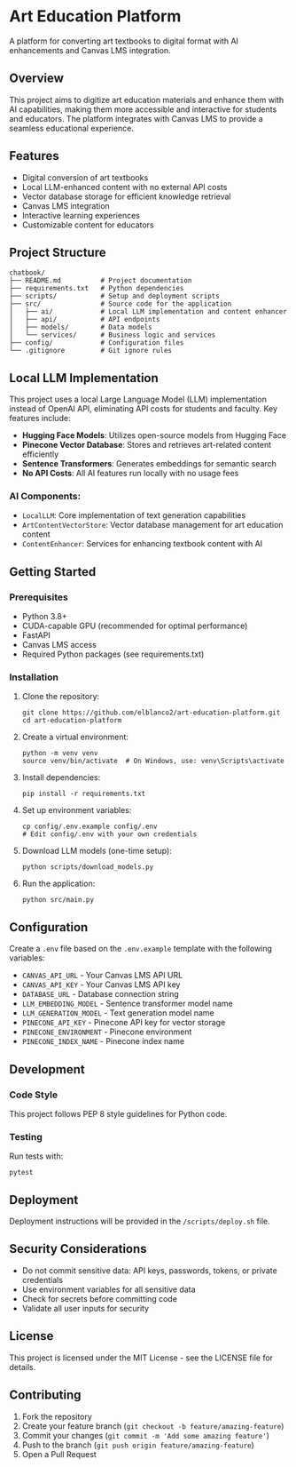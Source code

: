 # Art Education Platform

A platform for converting art textbooks to digital format with AI enhancements and Canvas LMS integration.

## Overview

This project aims to digitize art education materials and enhance them with AI capabilities, making them more accessible and interactive for students and educators. The platform integrates with Canvas LMS to provide a seamless educational experience.

## Features

- Digital conversion of art textbooks
- Local LLM-enhanced content with no external API costs
- Vector database storage for efficient knowledge retrieval
- Canvas LMS integration
- Interactive learning experiences
- Customizable content for educators

## Project Structure

```
chatbook/
├── README.md          # Project documentation
├── requirements.txt   # Python dependencies
├── scripts/           # Setup and deployment scripts
├── src/               # Source code for the application
│   ├── ai/            # Local LLM implementation and content enhancer
│   ├── api/           # API endpoints
│   ├── models/        # Data models
│   └── services/      # Business logic and services
├── config/            # Configuration files
└── .gitignore         # Git ignore rules
```

## Local LLM Implementation

This project uses a local Large Language Model (LLM) implementation instead of OpenAI API, eliminating API costs for students and faculty. Key features include:

- **Hugging Face Models**: Utilizes open-source models from Hugging Face
- **Pinecone Vector Database**: Stores and retrieves art-related content efficiently
- **Sentence Transformers**: Generates embeddings for semantic search
- **No API Costs**: All AI features run locally with no usage fees

### AI Components:

- `LocalLLM`: Core implementation of text generation capabilities
- `ArtContentVectorStore`: Vector database management for art education content
- `ContentEnhancer`: Services for enhancing textbook content with AI

## Getting Started

### Prerequisites

- Python 3.8+
- CUDA-capable GPU (recommended for optimal performance)
- FastAPI
- Canvas LMS access
- Required Python packages (see requirements.txt)

### Installation

1. Clone the repository:
   ```
   git clone https://github.com/elblanco2/art-education-platform.git
   cd art-education-platform
   ```

2. Create a virtual environment:
   ```
   python -m venv venv
   source venv/bin/activate  # On Windows, use: venv\Scripts\activate
   ```

3. Install dependencies:
   ```
   pip install -r requirements.txt
   ```

4. Set up environment variables:
   ```
   cp config/.env.example config/.env
   # Edit config/.env with your own credentials
   ```

5. Download LLM models (one-time setup):
   ```
   python scripts/download_models.py
   ```

6. Run the application:
   ```
   python src/main.py
   ```

## Configuration

Create a `.env` file based on the `.env.example` template with the following variables:

- `CANVAS_API_URL` - Your Canvas LMS API URL
- `CANVAS_API_KEY` - Your Canvas LMS API key
- `DATABASE_URL` - Database connection string
- `LLM_EMBEDDING_MODEL` - Sentence transformer model name
- `LLM_GENERATION_MODEL` - Text generation model name
- `PINECONE_API_KEY` - Pinecone API key for vector storage
- `PINECONE_ENVIRONMENT` - Pinecone environment
- `PINECONE_INDEX_NAME` - Pinecone index name

## Development

### Code Style

This project follows PEP 8 style guidelines for Python code.

### Testing

Run tests with:
```
pytest
```

## Deployment

Deployment instructions will be provided in the `/scripts/deploy.sh` file.

## Security Considerations

- Do not commit sensitive data: API keys, passwords, tokens, or private credentials
- Use environment variables for all sensitive data
- Check for secrets before committing code
- Validate all user inputs for security

## License

This project is licensed under the MIT License - see the LICENSE file for details.

## Contributing

1. Fork the repository
2. Create your feature branch (`git checkout -b feature/amazing-feature`)
3. Commit your changes (`git commit -m 'Add some amazing feature'`)
4. Push to the branch (`git push origin feature/amazing-feature`)
5. Open a Pull Request
